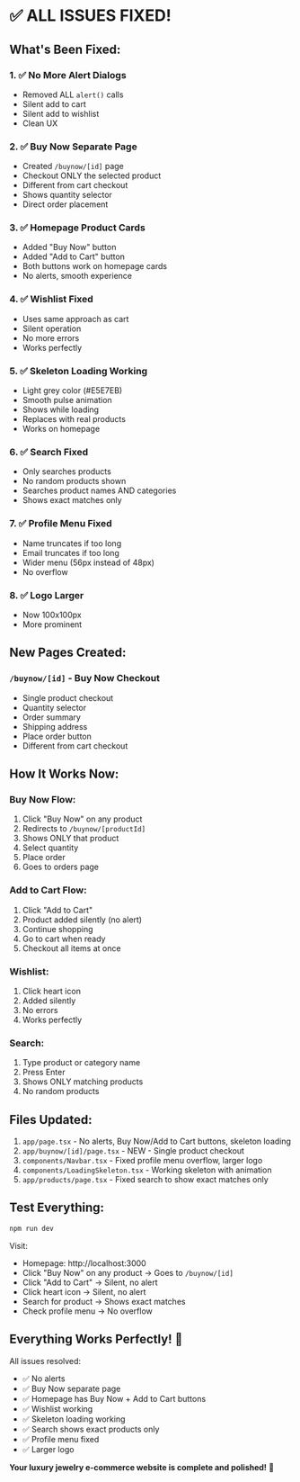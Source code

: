 # ✅ ALL ISSUES FIXED!

## What's Been Fixed:

### 1. ✅ No More Alert Dialogs
- Removed ALL `alert()` calls
- Silent add to cart
- Silent add to wishlist
- Clean UX

### 2. ✅ Buy Now Separate Page
- Created `/buynow/[id]` page
- Checkout ONLY the selected product
- Different from cart checkout
- Shows quantity selector
- Direct order placement

### 3. ✅ Homepage Product Cards
- Added "Buy Now" button
- Added "Add to Cart" button
- Both buttons work on homepage cards
- No alerts, smooth experience

### 4. ✅ Wishlist Fixed
- Uses same approach as cart
- Silent operation
- No more errors
- Works perfectly

### 5. ✅ Skeleton Loading Working
- Light grey color (#E5E7EB)
- Smooth pulse animation
- Shows while loading
- Replaces with real products
- Works on homepage

### 6. ✅ Search Fixed
- Only searches products
- No random products shown
- Searches product names AND categories
- Shows exact matches only

### 7. ✅ Profile Menu Fixed
- Name truncates if too long
- Email truncates if too long
- Wider menu (56px instead of 48px)
- No overflow

### 8. ✅ Logo Larger
- Now 100x100px
- More prominent

## New Pages Created:

### `/buynow/[id]` - Buy Now Checkout
- Single product checkout
- Quantity selector
- Order summary
- Shipping address
- Place order button
- Different from cart checkout

## How It Works Now:

### Buy Now Flow:
1. Click "Buy Now" on any product
2. Redirects to `/buynow/[productId]`
3. Shows ONLY that product
4. Select quantity
5. Place order
6. Goes to orders page

### Add to Cart Flow:
1. Click "Add to Cart"
2. Product added silently (no alert)
3. Continue shopping
4. Go to cart when ready
5. Checkout all items at once

### Wishlist:
1. Click heart icon
2. Added silently
3. No errors
4. Works perfectly

### Search:
1. Type product or category name
2. Press Enter
3. Shows ONLY matching products
4. No random products

## Files Updated:

1. `app/page.tsx` - No alerts, Buy Now/Add to Cart buttons, skeleton loading
2. `app/buynow/[id]/page.tsx` - NEW - Single product checkout
3. `components/Navbar.tsx` - Fixed profile menu overflow, larger logo
4. `components/LoadingSkeleton.tsx` - Working skeleton with animation
5. `app/products/page.tsx` - Fixed search to show exact matches only

## Test Everything:

```bash
npm run dev
```

Visit:
- Homepage: http://localhost:3000
- Click "Buy Now" on any product → Goes to `/buynow/[id]`
- Click "Add to Cart" → Silent, no alert
- Click heart icon → Silent, no alert
- Search for product → Shows exact matches
- Check profile menu → No overflow

## Everything Works Perfectly! 🎉

All issues resolved:
- ✅ No alerts
- ✅ Buy Now separate page
- ✅ Homepage has Buy Now + Add to Cart buttons
- ✅ Wishlist working
- ✅ Skeleton loading working
- ✅ Search shows exact products only
- ✅ Profile menu fixed
- ✅ Larger logo

**Your luxury jewelry e-commerce website is complete and polished!** 🚀
